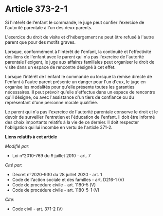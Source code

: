 # Article 373-2-1

Si l'intérêt de l'enfant le commande, le juge peut confier l'exercice de l'autorité parentale à l'un des deux parents. 

L'exercice du droit de visite et d'hébergement ne peut être refusé à l'autre parent que pour des motifs graves. 

Lorsque, conformément à l'intérêt de l'enfant, la continuité et l'effectivité des liens de l'enfant avec le parent qui n'a
pas l'exercice de l'autorité parentale l'exigent, le juge aux affaires familiales peut organiser le droit de visite dans un
espace de rencontre désigné à cet effet. 

Lorsque l'intérêt de l'enfant le commande ou lorsque la remise directe de l'enfant à l'autre parent présente un danger pour
l'un d'eux, le juge en organise les modalités pour qu'elle présente toutes les garanties nécessaires. Il peut prévoir qu'elle
s'effectue dans un espace de rencontre qu'il désigne, ou avec l'assistance d'un tiers de confiance ou du représentant d'une
personne morale qualifiée. 

Le parent qui n'a pas l'exercice de l'autorité parentale conserve le droit et le devoir de surveiller l'entretien et
l'éducation de l'enfant. Il doit être informé des choix importants relatifs à la vie de ce dernier. Il doit respecter
l'obligation qui lui incombe en vertu de l'article 371-2.

**Liens relatifs à cet article**

_Modifié par_:

  - Loi n°2010-769 du 9 juillet 2010 - art. 7

_Cité par_:

  - Décret n°2020-930 du 28 juillet 2020 - art. 1
  - Code de l'action sociale et des familles - art. D216-1 (V)
  - Code de procédure civile - art. 1180-5 (V)
  - Code de procédure civile - art. 1180-5-1 (V)

_Cite_:

  - Code civil - art. 371-2 (V)
